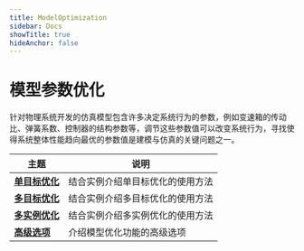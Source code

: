 ```yaml
---
title: ModelOptimization
sidebar: Docs
showTitle: true
hideAnchor: false
---
```

# 模型参数优化

针对物理系统开发的仿真模型包含许多决定系统行为的参数，例如变速箱的传动比、弹簧系数、控制器的结构参数等，调节这些参数值可以改变系统行为，寻找使得系统整体性能趋向最优的参数值是建模与仿真的关键问题之一。

| 主题                                                         | 说明                             |
| ------------------------------------------------------------ | -------------------------------- |
| **[单目标优化](#/forthExample/ModelOptimization/SingleObjectiveOptimization)** | 结合实例介绍单目标优化的使用方法 |
| **[多目标优化](#/forthExample/ModelOptimization/MultiObjectiveOptimization)** | 结合实例介绍多目标优化的使用方法 |
| **[多实例优化](#/forthExample/ModelOptimization/MultiInstanceOptimization)** | 结合实例介绍多实例优化的使用方法 |
| **[高级选项](#/forthExample/ModelOptimization/AdvancedOptions)** | 介绍模型优化功能的高级选项       |